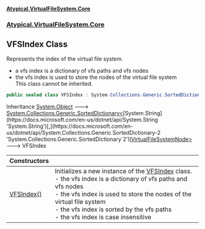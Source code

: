 #### [Atypical.VirtualFileSystem.Core](VirtualFileSystem.md 'VirtualFileSystem')
### [Atypical.VirtualFileSystem.Core](VirtualFileSystem.md#Atypical.VirtualFileSystem.Core 'Atypical.VirtualFileSystem.Core')

## VFSIndex Class

Represents the index of the virtual file system.  
- a vfs index is a dictionary of vfs paths and vfs nodes  
- the vfs index is used to store the nodes of the virtual file system  
This class cannot be inherited.

```csharp
public sealed class VFSIndex : System.Collections.Generic.SortedDictionary<string, Atypical.VirtualFileSystem.Core.Contracts.IVirtualFileSystemNode>
```

Inheritance [System.Object](https://docs.microsoft.com/en-us/dotnet/api/System.Object 'System.Object') &#129106; [System.Collections.Generic.SortedDictionary&lt;](https://docs.microsoft.com/en-us/dotnet/api/System.Collections.Generic.SortedDictionary-2 'System.Collections.Generic.SortedDictionary`2')[System.String](https://docs.microsoft.com/en-us/dotnet/api/System.String 'System.String')[,](https://docs.microsoft.com/en-us/dotnet/api/System.Collections.Generic.SortedDictionary-2 'System.Collections.Generic.SortedDictionary`2')[IVirtualFileSystemNode](IVirtualFileSystemNode.md 'Atypical.VirtualFileSystem.Core.Contracts.IVirtualFileSystemNode')[&gt;](https://docs.microsoft.com/en-us/dotnet/api/System.Collections.Generic.SortedDictionary-2 'System.Collections.Generic.SortedDictionary`2') &#129106; VFSIndex

| Constructors | |
| :--- | :--- |
| [VFSIndex()](VFSIndex.VFSIndex().md 'Atypical.VirtualFileSystem.Core.VFSIndex.VFSIndex()') | Initializes a new instance of the [VFSIndex](VFSIndex.md 'Atypical.VirtualFileSystem.Core.VFSIndex') class.<br/>- the vfs index is a dictionary of vfs paths and vfs nodes<br/>- the vfs index is used to store the nodes of the virtual file system<br/>- the vfs index is sorted by the vfs paths<br/>- the vfs index is case insensitive |
